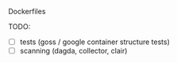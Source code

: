 Dockerfiles

TODO:

- [ ] tests (goss / google container structure tests)
- [ ] scanning (dagda, collector, clair)
